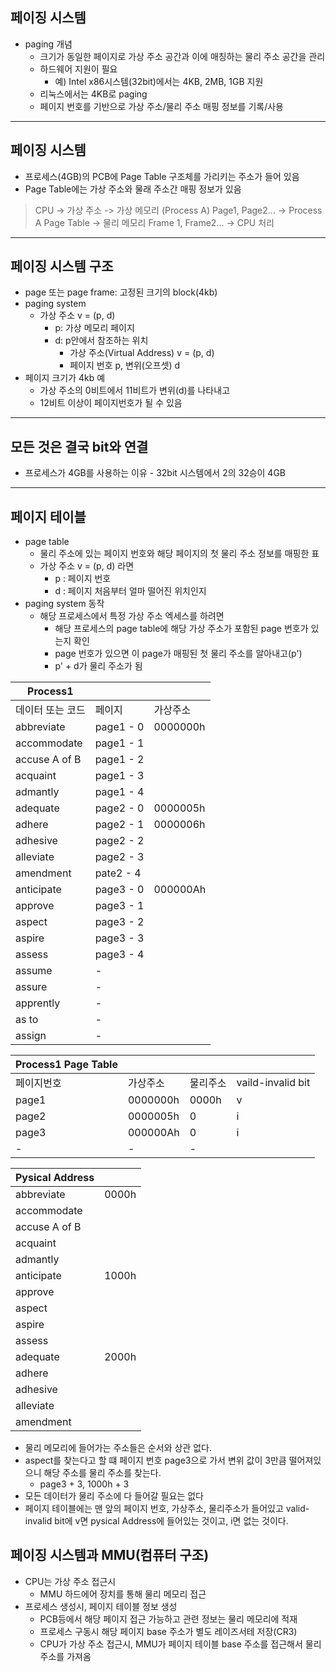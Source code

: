 ## 페이징 시스템
* paging 개념
    + 크기가 동일한 페이지로 가상 주소 공간과 이에 매칭하는 물리 주소 공간을 관리
    + 하드웨어 지원이 필요
        - 예) Intel x86시스템(32bit)에서는 4KB, 2MB, 1GB 지원
    + 리눅스에서는 4KB로 paging
    + 페이지 번호를 기반으로 가상 주소/물리 주소 매핑 정보를 기록/사용

---
## 페이징 시스템
* 프로세스(4GB)의 PCB에 Page Table 구조체를 가리키는 주소가 들어 있음
* Page Table에는 가상 주소와 물래 주소간 매핑 정보가 있음
> CPU -> 가상 주소 -> 가상 메모리 (Process A) Page1, Page2... -> Process A Page Table -> 물리 메모리 Frame 1, Frame2... -> CPU 처리

---
## 페이징 시스템 구조
* page 또는 page frame: 고정된 크기의 block(4kb)
* paging system
    + 가상 주소 v = (p, d)
        - p: 가상 메모리 페이지
        - d: p안에서 참조하는 위치
            * 가상 주소(Virtual Address) v = (p, d)
            * 페이지 번호 p, 변위(오프셋) d
* 페이지 크기가 4kb 예
    + 가상 주소의 0비트에서 11비트가 변위(d)를 나타내고
    + 12비트 이상이 페이지번호가 될 수 있음

---
## 모든 것은 결국 bit와 연결
* 프로세스가 4GB를 사용하는 이유 - 32bit 시스템에서 2의 32승이 4GB

---
## 페이지 테이블
* page table
    + 물리 주소에 있는 페이지 번호와 해당 페이지의 첫 물리 주소 정보를 매핑한 표
    + 가상 주소 v = (p, d) 라면
        - p : 페이지 번호
        - d : 페이지 처음부터 얼마 떨어진 위치인지
* paging system 동작
    + 해당 프로세스에서 특정 가상 주소 엑세스를 하려면
        - 해당 프로세스의 page table에 해당 가상 주소가 포함된 page 번호가 있는지 확인
        - page 번호가 있으면 이 page가 매핑된 첫 물리 주소를 알아내고(p')
        - p' + d가 물리 주소가 됨

| Process1         |           |          |
|------------------|-----------|----------|
| 데이터 또는 코드     | 페이지      | 가상주소   |
| abbreviate       | page1 - 0 | 0000000h |
| accommodate      | page1 - 1 |          |
| accuse A of B    | page1 - 2 |          |
| acquaint         | page1 - 3 |          |
| admantly         | page1 - 4 |          |
| adequate         | page2 - 0 | 0000005h |
| adhere           | page2 - 1 | 0000006h |
| adhesive         | page2 - 2 |          |
| alleviate        | page2 - 3 |          |
| amendment        | pate2 - 4 |          |
| anticipate       | page3 - 0 | 000000Ah |
| approve          | page3 - 1 |          |
| aspect           | page3 - 2 |          |
| aspire           | page3 - 3 |          |
| assess           | page3 - 4 |          |
| assume           | -         |          |
| assure           | -         |          |
| apprently        | -         |          |
| as to            | -         |          |
| assign           | -         |          |

| Process1 Page Table |          |          |                   |
|---------------------|----------|----------|-------------------|
| 페이지번호             | 가상주소   | 물리주소   | vaild-invalid bit |
| page1               | 0000000h | 0000h    | v                 |
| page2               | 0000005h | 0        | i                 |
| page3               | 000000Ah | 0        | i                 |
| -                   | -        | -        |                   |

| Pysical Address  |       |
|------------------|-------|
| abbreviate       | 0000h |
| accommodate      |       |
| accuse A of B    |       |
| acquaint         |       |
| admantly         |       |
| anticipate       | 1000h |
| approve          |       |
| aspect           |       |
| aspire           |       |
| assess           |       |
| adequate         | 2000h |
| adhere           |       |
| adhesive         |       |
| alleviate        |       |
| amendment        |       |

* 물리 메모리에 들어가는 주소들은 순서와 상관 없다.
* aspect를 찾는다고 할 떄 페이지 번호 page3으로 가서 변위 값이 3만큼 떨어져있으니 해당 주소를 물리 주소를 찾는다. 
    + page3 + 3, 1000h + 3
* 모든 데이터가 물리 주소에 다 들어갈 필요는 없다
* 페이지 테이블에는 맨 앞의 페이지 번호, 가상주소, 물리주소가 들어있고 valid-invalid bit에 v면 pysical Address에 들어있는 것이고, i면 없는 것이다.

## 페이징 시스템과 MMU(컴퓨터 구조)
* CPU는 가상 주소 접근시
    + MMU 하드에어 장치를 통해 물리 메모리 접근
* 프로세스 생성시, 페이지 테이블 정보 생성
    + PCB등에서 해당 페이지 접근 가능하고 관련 정보는 물리 메모리에 적재
    + 프로세스 구동시 해당 페이지 base 주소가 별도 레이즈서테 저장(CR3)
    + CPU가 가상 주소 접근시, MMU가 페이지 테이블 base 주소를 접근해서 물리 주소를 가져옴
